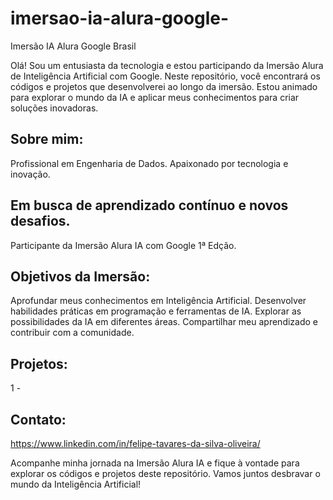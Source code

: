 # imersao-ia-alura-google-
Imersão IA Alura Google Brasil

Olá! Sou um entusiasta da tecnologia e estou participando da Imersão Alura de Inteligência Artificial com Google.
Neste repositório, você encontrará os códigos e projetos que desenvolverei ao longo da imersão. Estou animado para explorar o mundo da IA e aplicar meus conhecimentos para criar soluções inovadoras.

## Sobre mim:
Profissional em Engenharia de Dados.
Apaixonado por tecnologia e inovação.

## Em busca de aprendizado contínuo e novos desafios.
Participante da Imersão Alura IA com Google 1ª Edção.

## Objetivos da Imersão:
Aprofundar meus conhecimentos em Inteligência Artificial.
Desenvolver habilidades práticas em programação e ferramentas de IA.
Explorar as possibilidades da IA em diferentes áreas.
Compartilhar meu aprendizado e contribuir com a comunidade.

## Projetos:
1 - 

## Contato:
https://www.linkedin.com/in/felipe-tavares-da-silva-oliveira/

Acompanhe minha jornada na Imersão Alura IA e fique à vontade para explorar os códigos e projetos deste repositório. Vamos juntos desbravar o mundo da Inteligência Artificial!
